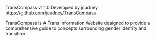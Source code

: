 TransCompass v1.1.0
Developed by jcudney
https://github.com/jcudney/TransCompass

TransCompass is A Trans Information Website designed to provide a comprehensive guide to concepts surrounding gender identity and transition.
